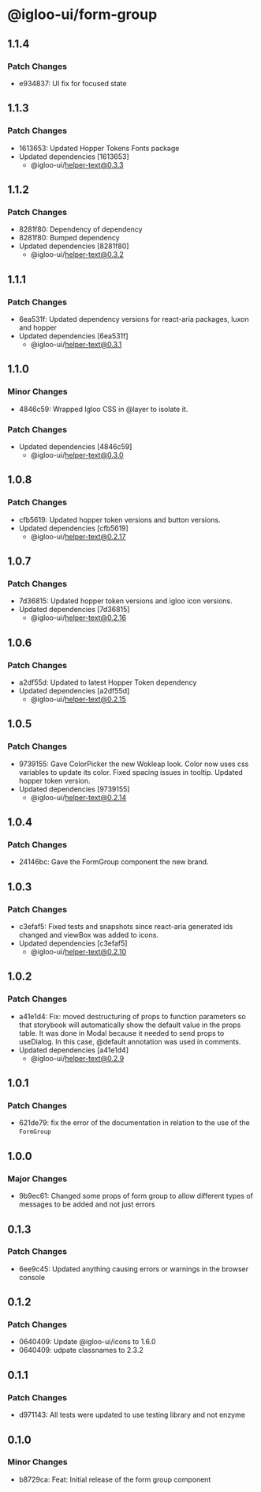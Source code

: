 # @igloo-ui/form-group

## 1.1.4

### Patch Changes

- e934837: UI fix for focused state

## 1.1.3

### Patch Changes

- 1613653: Updated Hopper Tokens Fonts package
- Updated dependencies [1613653]
  - @igloo-ui/helper-text@0.3.3

## 1.1.2

### Patch Changes

- 8281f80: Dependency of dependency
- 8281f80: Bumped dependency
- Updated dependencies [8281f80]
  - @igloo-ui/helper-text@0.3.2

## 1.1.1

### Patch Changes

- 6ea531f: Updated dependency versions for react-aria packages, luxon and hopper
- Updated dependencies [6ea531f]
  - @igloo-ui/helper-text@0.3.1

## 1.1.0

### Minor Changes

- 4846c59: Wrapped Igloo CSS in @layer to isolate it.

### Patch Changes

- Updated dependencies [4846c59]
  - @igloo-ui/helper-text@0.3.0

## 1.0.8

### Patch Changes

- cfb5619: Updated hopper token versions and button versions.
- Updated dependencies [cfb5619]
  - @igloo-ui/helper-text@0.2.17

## 1.0.7

### Patch Changes

- 7d36815: Updated hopper token versions and igloo icon versions.
- Updated dependencies [7d36815]
  - @igloo-ui/helper-text@0.2.16

## 1.0.6

### Patch Changes

- a2df55d: Updated to latest Hopper Token dependency
- Updated dependencies [a2df55d]
  - @igloo-ui/helper-text@0.2.15

## 1.0.5

### Patch Changes

- 9739155: Gave ColorPicker the new Wokleap look. Color now uses css variables to update its color. Fixed spacing issues in tooltip. Updated hopper token version.
- Updated dependencies [9739155]
  - @igloo-ui/helper-text@0.2.14

## 1.0.4

### Patch Changes

- 24146bc: Gave the FormGroup component the new brand.

## 1.0.3

### Patch Changes

- c3efaf5: Fixed tests and snapshots since react-aria generated ids changed and viewBox was added to icons.
- Updated dependencies [c3efaf5]
  - @igloo-ui/helper-text@0.2.10

## 1.0.2

### Patch Changes

- a41e1d4: Fix: moved destructuring of props to function parameters so that storybook will automatically show the default value in the props table. It was done in Modal because it needed to send props to useDialog. In this case, @default annotation was used in comments.
- Updated dependencies [a41e1d4]
  - @igloo-ui/helper-text@0.2.9

## 1.0.1

### Patch Changes

- 621de79: fix the error of the documentation in relation to the use of the `FormGroup`

## 1.0.0

### Major Changes

- 9b9ec61: Changed some props of form group to allow different types of messages to be added and not just errors

## 0.1.3

### Patch Changes

- 6ee9c45: Updated anything causing errors or warnings in the browser console

## 0.1.2

### Patch Changes

- 0640409: Update @igloo-ui/icons to 1.6.0
- 0640409: udpate classnames to 2.3.2

## 0.1.1

### Patch Changes

- d971143: All tests were updated to use testing library and not enzyme

## 0.1.0

### Minor Changes

- b8729ca: Feat: Initial release of the form group component
